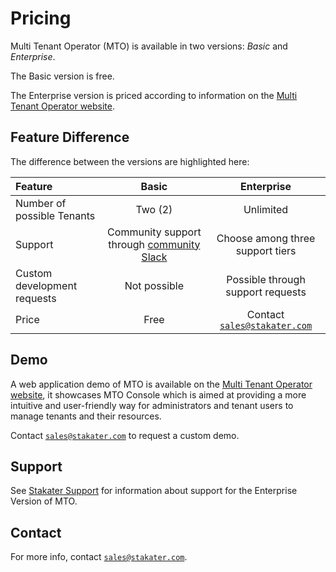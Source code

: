 # Pricing

Multi Tenant Operator (MTO) is available in two versions: _Basic_ and _Enterprise_.

The Basic version is free.

The Enterprise version is priced according to information on the [Multi Tenant Operator website](https://www.stakater.com/mto).

## Feature Difference

The difference between the versions are highlighted here:

| Feature | Basic | Enterprise |
| :- | :-: | :-: |
| Number of possible Tenants | Two (2) | Unlimited |
| Support | Community support through [community Slack](https://stakater-community.slack.com/archives/C07HS5V9P6G) | Choose among three support tiers |
| Custom development requests | Not possible | Possible through support requests |
| Price | Free | Contact [`sales@stakater.com`](mailto:sales@stakater.com) |

## Demo

A web application demo of MTO is available on the [Multi Tenant Operator website](https://www.stakater.com/mto), it showcases MTO Console which is aimed at providing a more intuitive and user-friendly way for administrators and tenant users to manage tenants and their resources.

Contact [`sales@stakater.com`](mailto:sales@stakater.com) to request a custom demo.

## Support

See [Stakater Support](https://support.stakater.com/) for information about support for the Enterprise Version of MTO.

## Contact

For more info, contact [`sales@stakater.com`](mailto:sales@stakater.com).
